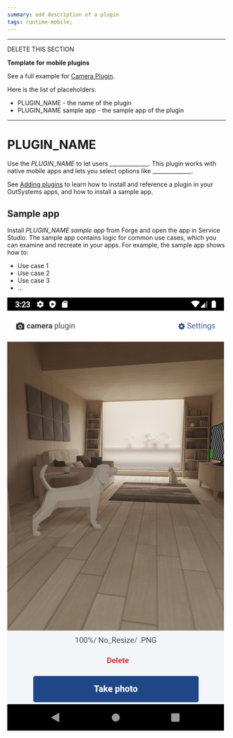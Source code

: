 ```yaml
---
summary: add description of a plugin
tags: runtime-mobile;
---
```



------------------------
DELETE THIS SECTION

**Template for mobile plugins**

See a full example for [Camera Plugin](https://github.com/OutSystems/docs-product/blob/master/src/extensibility-and-integration/mobile-plugins/camera/intro.md).

Here is the list of placeholders:

* PLUGIN_NAME - the name of the plugin
* PLUGIN_NAME sample app - the sample app of the plugin

------------------------

# PLUGIN_NAME

Use the *PLUGIN_NAME* to let users ______________. This plugin works with native mobile apps and lets you select options like ______________.

<div class="info" markdown="1">

<!--

For publishing in the official OutSystems docs repo, use the link [Adding plugins](../intro.md#adding-plugins)

The full lik is https://success.outsystems.com/Documentation/11/Extensibility_and_Integration/Mobile_Plugins#adding-plugins

-->

See [Adding plugins](../intro.md#adding-plugins) to learn how to install and reference a plugin in your OutSystems apps, and how to install a sample app.

</div> 

## Sample app

Install *PLUGIN_NAME sample app* from Forge and open the app in Service Studio. The sample app contains logic for common use cases, which you can examine and recreate in your apps. For example, the sample app shows how to:

* Use case 1
* Use case 2
* Use case 3
* ...

<!-- a screenshot from the sample app --> 
![PLUGIN_NAME sample app](images/PLUGIN_NAME-sample-app.png)

